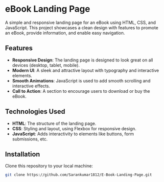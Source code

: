 # eBook Landing Page

A simple and responsive landing page for an eBook using HTML, CSS, and JavaScript. This project showcases a clean design with features to promote an eBook, provide information, and enable easy navigation.

## Features

- **Responsive Design**: The landing page is designed to look great on all devices (desktop, tablet, mobile).
- **Modern UI**: A sleek and attractive layout with typography and interactive elements.
- **Smooth Animations**: JavaScript is used to add smooth scrolling and interactive effects.
- **Call to Action**: A section to encourage users to download or buy the eBook.

## Technologies Used

- **HTML**: The structure of the landing page.
- **CSS**: Styling and layout, using Flexbox for responsive design.
- **JavaScript**: Adds interactivity to elements like buttons, form submissions, etc.

## Installation

Clone this repository to your local machine:

```bash
git clone https://github.com/Sarankumar1812/E-Book-Landing-Page.git
